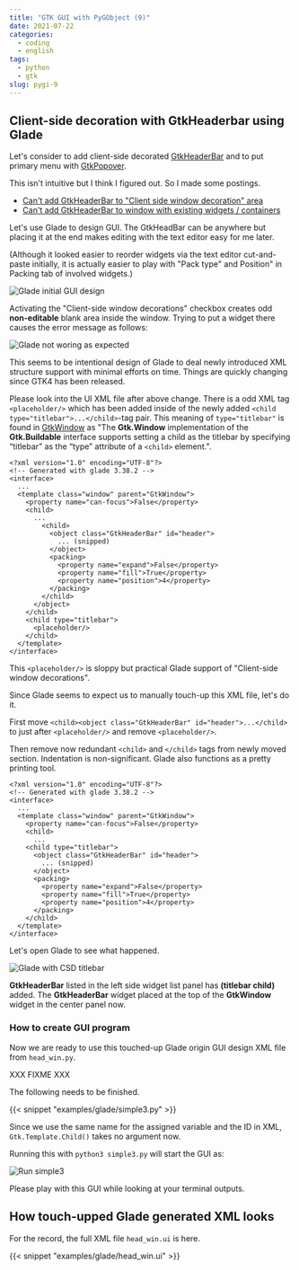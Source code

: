 ```yaml
---
title: "GTK GUI with PyGObject (9)"
date: 2021-07-22
categories:
  - coding
  - english
tags:
  - python
  - gtk
slug: pygi-9
---
```


## Client-side decoration with GtkHeaderbar using Glade

Let's consider to add client-side decorated
[GtkHeaderBar](https://lazka.github.io/pgi-docs/Gtk-3.0/classes/HeaderBar.html)
and to put primary menu with
[GtkPopover](https://lazka.github.io/pgi-docs/Gtk-3.0/classes/Popover.html).

This isn't intuitive but I think I figured out.  So I made some postings.
* [Can't add GtkHeaderBar to "Client side window decoration" area](https://bugs.debian.org/cgi-bin/bugreport.cgi?bug=991468)
* [Can't add GtkHeaderBar to window with existing widgets / containers](https://gitlab.gnome.org/GNOME/glade/-/issues/499)

Let's use Glade to design GUI.  The GtkHeadBar can be anywhere but placing it at the end makes editing with the text editor easy for me later.

(Although it looked easier to reorder widgets via the text editor cut-and-paste initially, it is actually easier to play with "Pack type" and Position" in Packing tab of involved widgets.)

![Glade initial GUI design](/img/head-start.png)

Activating the "Client-side window decorations" checkbox creates odd __non-editable__ blank area inside the window.  Trying to put a widget there causes the error message as follows:

![Glade not woring as expected](/img/head-csd.png)

This seems to be intentional design of Glade to deal newly introduced XML structure support with minimal efforts on time.  Things are quickly changing since GTK4 has been released.

Please look into the UI XML file after above change.  There is a odd XML tag `<placeholder/>` which has been added inside of the newly added `<child type="titlebar">...</child>`-tag pair.  This meaning of `type="titlebar"` is found in [GtkWindow](https://lazka.github.io/pgi-docs/#Gtk-3.0/classes/Window.html#class-details) as "The __Gtk.Window__ implementation of the __Gtk.Buildable__ interface supports setting a child as the titlebar by specifying “titlebar” as the “type” attribute of a `<child>` element.".

```
<?xml version="1.0" encoding="UTF-8"?>
<!-- Generated with glade 3.38.2 -->
<interface>
  ...
  <template class="window" parent="GtkWindow">
    <property name="can-focus">False</property>
    <child>
      ...
        <child>
          <object class="GtkHeaderBar" id="header">
            ... (snipped)
          </object>
          <packing>
            <property name="expand">False</property>
            <property name="fill">True</property>
            <property name="position">4</property>
          </packing>
        </child>
      </object>
    </child>
    <child type="titlebar">
      <placeholder/>
    </child>
  </template>
</interface>
```

This `<placeholder/>` is sloppy but practical Glade support of "Client-side window decorations".

Since Glade seems to expect us to manually touch-up this XML file, let's do it.

First move `<child><object class="GtkHeaderBar" id="header">...</child>`
to just after `<placeholder/>` and
remove `<placeholder/>`.

Then remove now redundant `<child>` and `</child>` tags from newly moved
section.  Indentation is non-significant.  Glade also functions as a pretty
printing tool.

```
<?xml version="1.0" encoding="UTF-8"?>
<!-- Generated with glade 3.38.2 -->
<interface>
  ...
  <template class="window" parent="GtkWindow">
    <property name="can-focus">False</property>
    <child>
      ...
    <child type="titlebar">
      <object class="GtkHeaderBar" id="header">
        ... (snipped)
      </object>
      <packing>
        <property name="expand">False</property>
        <property name="fill">True</property>
        <property name="position">4</property>
      </packing>
    </child>
  </template>
</interface>
```

Let's open Glade to see what happened.

![Glade with CSD titlebar](/img/head-titlebar.png)

__GtkHeaderBar__ listed in the left side widget list panel has __(titlebar child)__ added.  The __GtkHeaderBar__ widget placed at the top of the __GtkWindow__ widget in the center panel now.

### How to create GUI program

Now we are ready to use this touched-up Glade origin GUI design XML file from `head_win.py`.

XXX FIXME XXX

The following needs to be finished.

{{< snippet "examples/glade/simple3.py" >}}

Since we use the same name for the assigned variable and the ID in XML,
`Gtk.Template.Child()` takes no argument now.

Running this with `python3 simple3.py` will start the GUI as:

![Run simple3](/img/simple3-py.png)

Please play with this GUI while looking at your terminal outputs.

## How touch-upped Glade generated XML looks

For the record, the full XML file `head_win.ui` is here.

{{< snippet "examples/glade/head_win.ui" >}}

<!-- vim: set sw=2 sts=2 ai si et tw=79 ft=markdown: -->
